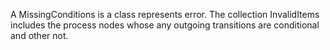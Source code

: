 A MissingConditions is a class represents error. The collection InvalidItems includes the process nodes whose any outgoing transitions are conditional and other not.